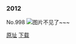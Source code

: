 ### 2012
No.998
![图片不见了~~~](https://imgs.xkcd.com/comics/2012.png)

[原址](https://xkcd.com//998) [下载](https://imgs.xkcd.com/comics/2012.png)

